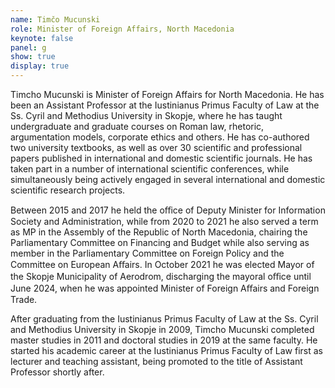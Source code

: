 ```yaml
---
name: Timčo Mucunski
role: Minister of Foreign Affairs, North Macedonia
keynote: false
panel: g
show: true
display: true
---
```


Timcho Mucunski is Minister of Foreign Affairs for North Macedonia. He has been an Assistant Professor at the Iustinianus Primus Faculty of Law at the Ss. Cyril and Мethodius
University in Skopje, where he has taught undergraduate and graduate courses on Roman law, rhetoric, argumentation
models, corporate ethics and others. He has co-authored two university textbooks, as well as over 30 scientific and
professional papers published in international and domestic scientific journals. He has taken part in a number of
international scientific conferences, while simultaneously being actively engaged in several international and domestic
scientific research projects.

Between 2015 and 2017 he held the oﬀice of Deputy Minister for Information Society and Administration, while from
2020 to 2021 he also served a term as MP in the Assembly of the Republic of North Macedonia, chairing the
Parliamentary Committee on Financing and Budget while also serving as member in the Parliamentary Committee on
Foreign Policy and the Committee on European Aﬀairs. In October 2021 he was elected Mayor of the Skopje
Municipality of Aerodrom, discharging the mayoral oﬀice until June 2024, when he was appointed Minister of Foreign
Aﬀairs and Foreign Trade.

After graduating from the Iustinianus Primus Faculty of Law at the Ss. Cyril and Мethodius University in Skopje in 2009,
Timcho Mucunski completed master studies in 2011 and doctoral studies in 2019 at the same faculty. He started his
academic career at the Iustinianus Primus Faculty of Law first as lecturer and teaching assistant, being promoted to
the title of Assistant Professor shortly after.
